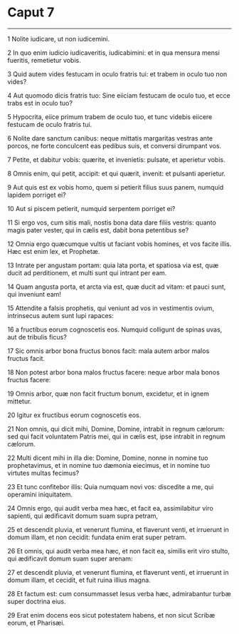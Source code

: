 # Caput 7

***

1 Nolite iudicare, ut non iudicemini.

2 In quo enim iudicio iudicaveritis, iudicabimini: et in qua mensura mensi fueritis, remetietur vobis.

3 Quid autem vides festucam in oculo fratris tui: et trabem in oculo tuo non vides?

4 Aut quomodo dicis fratris tuo: Sine eiiciam festucam de oculo tuo, et ecce trabs est in oculo tuo?

5 Hypocrita, eiice primum trabem de oculo tuo, et tunc videbis eiicere festucam de oculo fratris tui.

6 Nolite dare sanctum canibus: neque mittatis margaritas vestras ante porcos, ne forte conculcent eas pedibus suis, et conversi dirumpant vos.

7 Petite, et dabitur vobis: quærite, et invenietis: pulsate, et aperietur vobis.

8 Omnis enim, qui petit, accipit: et qui quærit, invenit: et pulsanti aperietur.

9 Aut quis est ex vobis homo, quem si petierit filius suus panem, numquid lapidem porriget ei?

10 Aut si piscem petierit, numquid serpentem porriget ei?

11 Si ergo vos, cum sitis mali, nostis bona data dare filiis vestris: quanto magis pater vester, qui in cælis est, dabit bona petentibus se?

12 Omnia ergo quæcumque vultis ut faciant vobis homines, et vos facite illis. Hæc est enim lex, et Prophetæ.

13 Intrate per angustam portam: quia lata porta, et spatiosa via est, quæ ducit ad perditionem, et multi sunt qui intrant per eam.

14 Quam angusta porta, et arcta via est, quæ ducit ad vitam: et pauci sunt, qui inveniunt eam!

15 Attendite a falsis prophetis, qui veniunt ad vos in vestimentis ovium, intrinsecus autem sunt lupi rapaces:

16 a fructibus eorum cognoscetis eos. Numquid colligunt de spinas uvas, aut de tribulis ficus?

17 Sic omnis arbor bona fructus bonos facit: mala autem arbor malos fructus facit.

18 Non potest arbor bona malos fructus facere: neque arbor mala bonos fructus facere:

19 Omnis arbor, quæ non facit fructum bonum, excidetur, et in ignem mittetur.

20 Igitur ex fructibus eorum cognoscetis eos.

21 Non omnis, qui dicit mihi, Domine, Domine, intrabit in regnum cælorum: sed qui facit voluntatem Patris mei, qui in cælis est, ipse intrabit in regnum cælorum.

22 Multi dicent mihi in illa die: Domine, Domine, nonne in nomine tuo prophetavimus, et in nomine tuo dæmonia eiecimus, et in nomine tuo virtutes multas fecimus?

23 Et tunc confitebor illis: Quia numquam novi vos: discedite a me, qui operamini iniquitatem.

24 Omnis ergo, qui audit verba mea hæc, et facit ea, assimilabitur viro sapienti, qui ædificavit domum suam supra petram,

25 et descendit pluvia, et venerunt flumina, et flaverunt venti, et irruerunt in domum illam, et non cecidit: fundata enim erat super petram.

26 Et omnis, qui audit verba mea hæc, et non facit ea, similis erit viro stulto, qui ædificavit domum suam super arenam:

27 et descendit pluvia, et venerunt flumina, et flaverunt venti, et irruerunt in domum illam, et cecidit, et fuit ruina illius magna.

28 Et factum est: cum consummasset Iesus verba hæc, admirabantur turbæ super doctrina eius.

29 Erat enim docens eos sicut potestatem habens, et non sicut Scribæ eorum, et Pharisæi.

